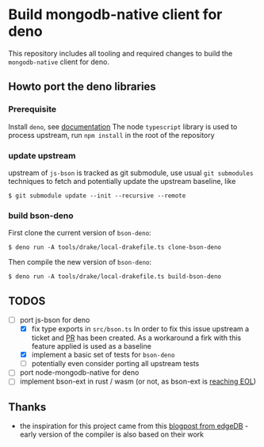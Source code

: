 # Build mongodb-native client for deno

This repository includes all tooling and required changes to build the `mongodb-native` client for deno.

## Howto port the deno libraries

### Prerequisite

Install `deno`, see [documentation](https://deno.land/manual/getting_started/installation)
The node `typescript` library is used to process upstream, run `npm install` in the root of the repository

### update upstream

upstream of `js-bson` is tracked as git submodule, use usual `git submodules` techniques to fetch and potentially update the upstream baseline, like

```
$ git submodule update --init --recursive --remote
```

### build bson-deno

First clone the current version of `bson-deno`:

```
$ deno run -A tools/drake/local-drakefile.ts clone-bson-deno
```

Then compile the new version of `bson-deno`:

```
$ deno run -A tools/drake/local-drakefile.ts build-bson-deno
```

## TODOS

- [ ] port js-bson for deno
  - [x] fix type exports in `src/bson.ts`
        In order to fix this issue upstream a ticket and [PR](https://github.com/mongodb/js-bson/pull/507) has been created. As a workaround a firk with this feature applied is used as a baseline
  - [x] implement a basic set of tests for `bson-deno`
  - [ ] potentially even consider porting all upstream tests
- [ ] port node-mongodb-native for deno
- [ ] implement bson-ext in rust / wasm (or not, as bson-ext is [reaching EOL](https://jira.mongodb.org/projects/NODE/issues/NODE-3654))

## Thanks

- the inspiration for this project came from this [blogpost from edgeDB](https://www.edgedb.com/blog/how-we-converted-our-node-js-library-to-deno-using-deno) - early version of the compiler is also based on their work
